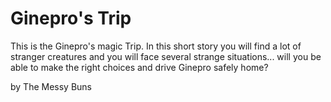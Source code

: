 # Ginepro's Trip
This is the Ginepro's magic Trip.
In this short story you will find a lot of stranger creatures  and you will face several strange situations... will you be able to make the right choices and drive Ginepro safely home?

by The Messy Buns
